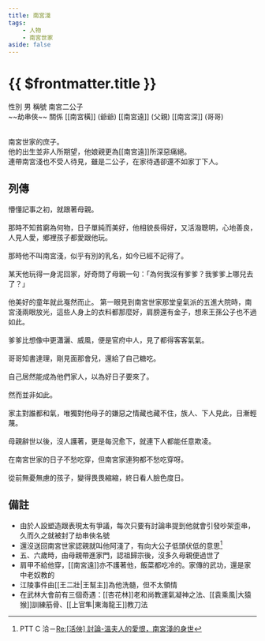 ```yaml
---
title: 南宮淺
tags:
    - 人物
    - 南宮世家
aside: false
---
```


# {{ $frontmatter.title }}

<ChTabs position="bottom">
	<ChTab title="南宮淺">
		<Ch src='/images/characters/special103/normal.webp' position='right'/>
		<ChName nameZh='南宮淺' nameEn='Nan Gong Qian' position='right' />
		<ChTable>
			<ChTr>
				<ChTd isTitle=true>
					性別
				</ChTd>
				<ChTd>
					男
				</ChTd>
			</ChTr>
			<ChTr>
				<ChTd isTitle=true>
					稱號
				</ChTd>
				<ChTd>
					南宮二公子<br>~~劫串俠~~
				</ChTd>
			</ChTr>
			<ChTr>
				<ChTd isTitle=true position='center'>
					關係
				</ChTd>
			</ChTr>
			<ChTr>
				<ChTd position='center'>
					[[南宮橫]] (爺爺)
				</ChTd>
			</ChTr>
			<ChTr>
				<ChTd position='center'>
					[[南宮遠]] (父親)
				</ChTd>
			</ChTr>
			<ChTr>
				<ChTd position='center'>
					[[南宮深]] (哥哥)
				</ChTd>
			</ChTr>
		</ChTable>
	</ChTab>
</ChTabs>
<br><br>

南宮世家的庶子。  
他的出生並非人所期望，他娘親更為[[南宮遠]]所深惡痛絕。  
連帶南宮淺也不受人待見，雖是二公子，在家待遇卻還不如家丁下人。

## 列傳

<Tabs>
  <Tab title="列傳一">
	懵懂記事之初，就跟著母親。<br><br>
	那時不知貧窮為何物，日子單純而美好，他相貌長得好，又活潑聰明，心地善良，人見人愛，鄉裡孩子都愛跟他玩。<br><br>
	那時他不叫南宮淺，似乎有別的乳名，如今已經不記得了。<br><br>
	某天他玩得一身泥回家，好奇問了母親一句：「為何我沒有爹爹？我爹爹上哪兒去了？」<br><br>
	他美好的童年就此戛然而止。
  </Tab>
  <Tab title="列傳二">
	第一眼見到南宮世家那堂皇氣派的五進大院時，南宮淺兩眼放光，這些人身上的衣料都那麼好，肩膀還有金子，想來王孫公子也不過如此。<br><br>
	爹爹比想像中更瀟灑、威風，便是官府中人，見了都得客客氣氣。<br><br>
	哥哥知書達理，剛見面那會兒，還給了自己糖吃。<br><br>
	自己居然能成為他們家人，以為好日子要來了。<br><br>
	然而並非如此。<br><br>
	家主對誰都和氣，唯獨對他母子的嫌惡之情藏也藏不住，族人、下人見此，日漸輕蔑。<br><br>
	母親辭世以後，沒人護著，更是每況愈下，就連下人都能任意欺凌。<br><br>
	在南宮世家的日子不愁吃穿，但南宮家連狗都不愁吃穿呀。<br><br>
	從前無憂無慮的孩子，變得畏畏縮縮，終日看人臉色度日。
  </Tab>
</Tabs>

## 備註

-   由於人設塑造跟表現太有爭議，每次只要有討論串提到他就會引發吵架歪串，久而久之就被封了劫串俠名號
-   還沒送回南宮世家認親就叫他阿淺了，有向大公子低頭伏低的意思[^1]
-   五、六歲時，由母親帶進家門，認祖歸宗後，沒多久母親便過世了
-   肩甲不給他穿，[[南宮遠]]亦不護著他，飯菜都吃冷的。家傳的武功，還是家中老奴教的
-   江陵事件由[[王二壯|王幫主]]為他洗髓，但不太領情
-   在武林大會前有三個奇遇：[[杏花林]]老和尚教運氣凝神之法、[[袁乘風|大猿猴]]訓練筋骨、[[上官隼|東海龍王]]教刀法

[^1]: PTT C 洽－[Re:\[活俠\] 討論-溫夫人的愛恨，南宮淺的身世](https://www.ptt.cc/bbs/C_Chat/M.1732263454.A.6E8.html)
